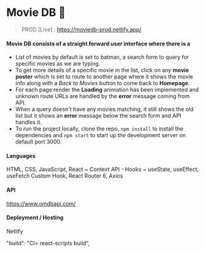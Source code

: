 # Movie DB 🎥

> PROD [Live] : https://moviedb-prod.netlify.app/

#### Movie DB consists of a straight forward user interface where there is a
- List of movies by default is set to batman, a search form to query for specific movies as we are typing.
- To get more details of a specific movie in the list, click on any **movie poster** which is set to route to another page where it shows the movie info along with a *Back to Movies* button to come back to **Homepage**.
- For each page render the **Loading** animation has been implemented and unknown route URLs are handled by the **error** message coming from API.
- When a query doesn't have any movies matching, it still shows the old list but it shows an **error** message below the search form and API handles it.
- To run the project locally, clone the repo, `npm install` to install the dependencies and `npm start` to start up the development server on default port 3000.

#### Languages

HTML, CSS, JavaScript, React ~ Context API - Hooks ~ useState, useEffect, useFetch Custom Hook, React Router 6, Axios

#### API

https://www.omdbapi.com/

#### Deployment / Hosting

Netlify


"build": "CI= react-scripts build",






